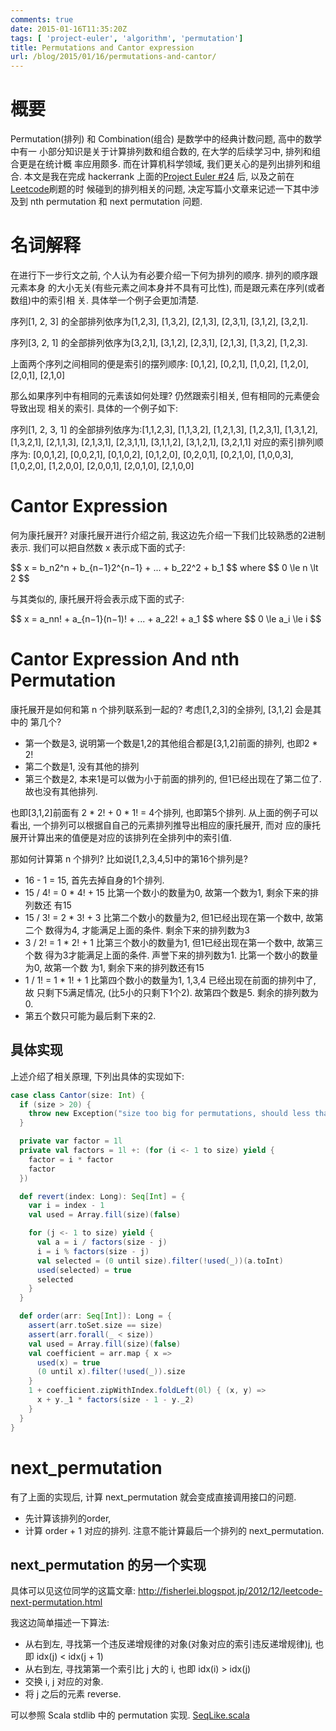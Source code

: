 ```yaml
---
comments: true
date: 2015-01-16T11:35:20Z
tags: [ 'project-euler', 'algorithm', 'permutation']
title: Permutations and Cantor expression
url: /blog/2015/01/16/permutations-and-cantor/
---
```


# 概要

Permutation(排列) 和 Combination(组合) 是数学中的经典计数问题, 高中的数学中有一
小部分知识是关于计算排列数和组合数的, 在大学的后续学习中, 排列和组合更是在统计概
率应用颇多. 而在计算机科学领域, 我们更关心的是列出排列和组合. 本文是我在完成
hackerrank 上面的[Project Euler #24](https://www.hackerrank.com/contests/projecteuler/challenges/euler024)
后, 以及之前在[Leetcode](https://oj.leetcode.com/problemset/algorithms/)刷题的时
候碰到的排列相关的问题, 决定写篇小文章来记述一下其中涉及到 nth permutation 和
next permutation 问题.

# 名词解释

在进行下一步行文之前, 个人认为有必要介绍一下何为排列的顺序. 排列的顺序跟元素本身
的大小无关(有些元素之间本身并不具有可比性), 而是跟元素在序列(或者数组)中的索引相
关. 具体举一个例子会更加清楚.

序列[1, 2, 3] 的全部排列依序为[1,2,3], [1,3,2], [2,1,3], [2,3,1], [3,1,2], [3,2,1].

序列[3, 2, 1] 的全部排列依序为[3,2,1], [3,1,2], [2,3,1], [2,1,3], [1,3,2], [1,2,3].

上面两个序列之间相同的便是索引的摆列顺序: [0,1,2], [0,2,1], [1,0,2], [1,2,0],
[2,0,1], [2,1,0]

那么如果序列中有相同的元素该如何处理? 仍然跟索引相关, 但有相同的元素便会导致出现
相关的索引. 具体的一个例子如下:

序列[1, 2, 3, 1] 的全部排列依序为:[1,1,2,3], [1,1,3,2], [1,2,1,3], [1,2,3,1],
[1,3,1,2], [1,3,2,1], [2,1,1,3], [2,1,3,1], [2,3,1,1], [3,1,1,2],
[3,1,2,1], [3,2,1,1]
对应的索引排列顺序为: [0,0,1,2], [0,0,2,1], [0,1,0,2],
[0,1,2,0], [0,2,0,1], [0,2,1,0], [1,0,0,3], [1,0,2,0], [1,2,0,0], [2,0,0,1],
[2,0,1,0], [2,1,0,0]

# Cantor Expression
何为康托展开? 对康托展开进行介绍之前, 我这边先介绍一下我们比较熟悉的2进制表示. 我们可以把自然数 x 表示成下面的式子:

<div>$$ x = b_n2^n + b_{n−1}2^{n−1} + ... + b_22^2 + b_1 $$ where $$ 0 \le n \lt 2 $$</div>

与其类似的, 康托展开将会表示成下面的式子:

<div>$$ x = a_nn! + a_{n−1}(n−1)! + ... + a_22! + a_1 $$ where $$ 0 \le a_i \le i $$</div>

# Cantor Expression And nth Permutation

康托展开是如何和第 n 个排列联系到一起的? 考虑[1,2,3]的全排列, [3,1,2] 会是其中的 第几个?

* 第一个数是3, 说明第一个数是1,2的其他组合都是[3,1,2]前面的排列, 也即2 * 2!
* 第二个数是1, 没有其他的排列
* 第三个数是2, 本来1是可以做为小于前面的排列的, 但1已经出现在了第二位了.故也没有其他排列.

也即[3,1,2]前面有 2 * 2! + 0 * 1! = 4个排列, 也即第5个排列.
从上面的例子可以看出, 一个排列可以根据自自己的元素排列推导出相应的康托展开, 而对
应的康托展开计算出来的值便是对应的该排列在全排列中的索引值.

那如何计算第 n 个排列? 比如说[1,2,3,4,5]中的第16个排列是?

* 16 - 1 = 15, 首先去掉自身的1个排列.
* 15 / 4! = 0 * 4! + 15 比第一个数小的数量为0, 故第一个数为1, 剩余下来的排列数还 有15
* 15 / 3! = 2 * 3! + 3 比第二个数小的数量为2, 但1已经出现在第一个数中, 故第二个 数得为4, 才能满足上面的条件. 剩余下来的排列数为3
* 3 / 2! = 1 * 2! + 1 比第三个数小的数量为1, 但1已经出现在第一个数中, 故第三个数 得为3才能满足上面的条件. 声誉下来的排列数为1. 比第一个数小的数量为0, 故第一个数 为1, 剩余下来的排列数还有15
* 1 / 1! = 1 * 1! + 1 比第四个数小的数量为1, 1,3,4 已经出现在前面的排列中了, 故 只剩下5满足情况, (比5小的只剩下1个2). 故第四个数是5. 剩余的排列数为0.
* 第五个数只可能为最后剩下来的2.

## 具体实现

上述介绍了相关原理, 下列出具体的实现如下:
```scala
case class Cantor(size: Int) {
  if (size > 20) {
    throw new Exception("size too big for permutations, should less than 21")
  }

  private var factor = 1l
  private val factors = 1l +: (for (i <- 1 to size) yield {
    factor = i * factor
    factor
  })

  def revert(index: Long): Seq[Int] = {
    var i = index - 1
    val used = Array.fill(size)(false)

    for (j <- 1 to size) yield {
      val a = i / factors(size - j)
      i = i % factors(size - j)
      val selected = (0 until size).filter(!used(_))(a.toInt)
      used(selected) = true
      selected
    }
  }

  def order(arr: Seq[Int]): Long = {
    assert(arr.toSet.size == size)
    assert(arr.forall(_ < size))
    val used = Array.fill(size)(false)
    val coefficient = arr.map { x =>
      used(x) = true
      (0 until x).filter(!used(_)).size
    }
    1 + coefficient.zipWithIndex.foldLeft(0l) { (x, y) =>
      x + y._1 * factors(size - 1 - y._2)
    }
  }
}
```

# next_permutation

有了上面的实现后, 计算 next_permutation 就会变成直接调用接口的问题.

* 先计算该排列的order,
* 计算 order + 1 对应的排列. 注意不能计算最后一个排列的 next_permutation.

## next_permutation 的另一个实现

具体可以见这位同学的这篇文章: <http://fisherlei.blogspot.jp/2012/12/leetcode-next-permutation.html>

我这边简单描述一下算法:

* 从右到左, 寻找第一个违反递增规律的对象(对象对应的索引违反递增规律)j, 也即 idx(j) < idx(j + 1)
* 从右到左, 寻找第第一个索引比 j 大的 i, 也即 idx(i) > idx(j)
* 交换 i, j 对应的对象.
* 将 j 之后的元素 reverse.

可以参照 Scala stdlib 中的 permutation 实现. [SeqLike.scala](https://github.com/scala/scala/blob/2.11.x/src/library/scala/collection/SeqLike.scala#L160)
